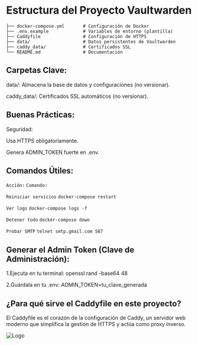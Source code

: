 # Estructura del Proyecto Vaultwarden 
```
├── docker-compose.yml       # Configuración de Docker
├── .env.example             # Variables de entorno (plantilla)
├── Caddyfile                # Configuración de HTTPS
├── data/                    # Datos persistentes de Vaultwarden 
├── caddy_data/              # Certificados SSL
└── README.md                # Documentación
```
## Carpetas Clave:
data/: Almacena la base de datos y configuraciones (no versionar).

caddy_data/: Certificados SSL automáticos (no versionar).

## Buenas Prácticas:

Seguridad:

Usa HTTPS obligatoriamente.

Genera ADMIN_TOKEN fuerte en .env.

## Comandos Útiles:
`Acción:`	`Comando:`

`Reiniciar servicios`	`docker-compose restart`

`Ver logs`	`docker-compose logs -f`

`Detener todo`	`docker-compose down`

`Probar SMTP`	`telnet smtp.gmail.com 587`

## Generar el Admin Token (Clave de Administración):

1.Ejecuta en tu terminal:
openssl rand -base64 48

2.Guárdala en tu .env:
ADMIN_TOKEN=tu_clave_generada

## ¿Para qué sirve el Caddyfile en este proyecto?

El Caddyfile es el corazón de la configuración de Caddy, un servidor web moderno que simplifica la gestión de HTTPS y actúa como proxy inverso. 

![Logo](https://static.vecteezy.com/system/resources/previews/008/386/329/non_2x/ar-or-ra-letter-logo-design-vector.jpg)